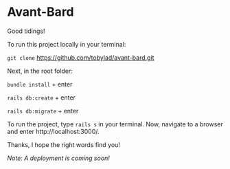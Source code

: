# Avant-Bard

Good tidings!

To run this project locally in your terminal:

`git clone` https://github.com/tobylad/avant-bard.git


Next, in the root folder:

`bundle install` + enter


`rails db:create` + enter


`rails db:migrate` + enter



To run the project, type `rails s` in your terminal.  Now, navigate to a browser and enter http://localhost:3000/.  

Thanks, I hope the right words find you!  

*Note: A deployment is coming soon!*

